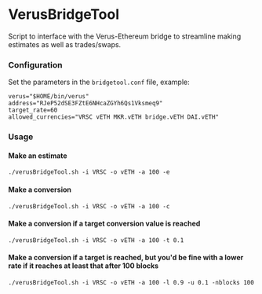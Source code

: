# VerusBridgeTool

Script to interface with the Verus-Ethereum bridge to streamline making estimates as well as trades/swaps.

### Configuration

Set the parameters in the `bridgetool.conf` file, example:

```
verus="$HOME/bin/verus"
address="RJeP52dSE3FZtE6NHcaZGYh6Qs1Vksmeq9"
target_rate=60
allowed_currencies="VRSC vETH MKR.vETH bridge.vETH DAI.vETH"
```

### Usage

#### Make an estimate

`./verusBridgeTool.sh -i VRSC -o vETH -a 100 -e`

#### Make a conversion

`./verusBridgeTool.sh -i VRSC -o vETH -a 100 -c`

#### Make a conversion if a target conversion value is reached

`./verusBridgeTool.sh -i VRSC -o vETH -a 100 -t 0.1`

#### Make a conversion if a target is reached, but you'd be fine with a lower rate if it reaches at least that after 100 blocks

`./verusBridgeTool.sh -i VRSC -o vETH -a 100 -l 0.9 -u 0.1 -nblocks 100`

